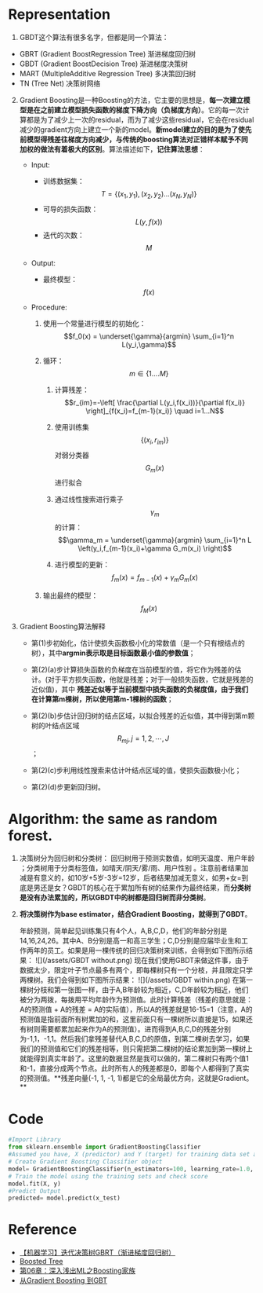 # Representation

1. GBDT这个算法有很多名字，但都是同一个算法：

  * GBRT \(Gradient BoostRegression Tree\) 渐进梯度回归树
  * GBDT \(Gradient BoostDecision Tree\) 渐进梯度决策树
  * MART \(MultipleAdditive Regression Tree\) 多决策回归树
  * TN \(Tree Net\) 决策树网络

2. Gradient Boosting是一种Boosting的方法，它主要的思想是，**每一次建立模型是在之前建立模型损失函数的梯度下降方向（负梯度方向）**。它的每一次计算都是为了减少上一次的residual，而为了减少这些residual，它会在residual减少的gradient方向上建立一个新的model。**新model建立的目的是为了使先前模型得残差往梯度方向减少，与传统的boosting算法对正错样本赋予不同加权的做法有着极大的区别**。算法描述如下，**记住算法思想**：

    - Input:

        * 训练数据集：$$T=\{(x_1,y_1),(x_2,y_2)…(x_N,y_N)\}$$
        * 可导的损失函数：$$L(y,f(x))$$
        * 迭代的次数：$$M$$

    - Output:

        * 最终模型：$$f(x)$$

    - Procedure:

        1. 使用一个常量进行模型的初始化：$$f_0(x) = \underset{\gamma}{argmin} \sum_{i=1}^n L(y_i,\gamma)$$

        2. 循环：$$m \in \{1….M\}$$

            1. 计算残差：$$r_{im}=-\left[ \frac{\partial L(y_i,f(x_i))}{\partial f(x_i)}  \right]_{f(x_i)=f_{m-1}(x_i)} \quad i=1…N$$

            2. 使用训练集$$\{(x_i,r_{im})\}$$对弱分类器$$G_m(x)$$进行拟合

            3. 通过线性搜索进行乘子$$\gamma_m$$的计算：$$\gamma_m = \underset{\gamma}{argmin} \sum_{i=1}^n L \left(y_i,f_{m-1}(x_i)+\gamma G_m(x_i) \right)$$

            4. 进行模型的更新：$$f_m(x) = f_{m-1}(x)+\gamma_m G_m(x)$$

        3. 输出最终的模型：$$f_M(x)$$

3. Gradient Boosting算法解释

    - 第(1)步初始化，估计使损失函数极小化的常数值（是一个只有根结点的树），其中**argmin表示取是目标函数最小值的参数值**；

    - 第(2)(a)步计算损失函数的负梯度在当前模型的值，将它作为残差的估计。(对于平方损失函数，他就是残差；对于一般损失函数，它就是残差的近似值)，其中**残差近似等于当前模型中损失函数的负梯度值，由于我们在计算第m棵树，所以使用第m-1棵树的函数**；

    - 第(2)(b)步估计回归树的结点区域，以拟合残差的近似值，其中得到第m颗树的叶结点区域$$R_{mj}, j=1,2,\cdots,J$$；

    - 第(2)(c)步利用线性搜索来估计叶结点区域的值，使损失函数极小化；

    - 第(2)(d)步更新回归树。

# Algorithm: the same as random forest.

1. 决策树分为回归树和分类树：
  回归树用于预测实数值，如明天温度、用户年龄
  ；分类树用于分类标签值，如晴天\/阴天\/雾\/雨、用户性别
  。注意前者结果加减是有意义的，如10岁+5岁-3岁=12岁，后者结果加减无意义，如男+女=到底是男还是女？GBDT的核心在于累加所有树的结果作为最终结果，而**分类树是没有办法累加的，所以GBDT中的树都是回归树而非分类树**。

2. **将决策树作为base estimator，结合Gradient Boosting，就得到了GBDT**。

    年龄预测，简单起见训练集只有4个人，A,B,C,D，他们的年龄分别是14,16,24,26。其中A、B分别是高一和高三学生；C,D分别是应届毕业生和工作两年的员工。如果是用一棵传统的回归决策树来训练，会得到如下图所示结果：
    ![](/assets/GBDT without.png)
    现在我们使用GBDT来做这件事，由于数据太少，限定叶子节点最多有两个，即每棵树只有一个分枝，并且限定只学两棵树。我们会得到如下图所示结果：
    ![](/assets/GBDT within.png)
    在第一棵树分枝和第一张图一样，由于A,B年龄较为相近，C,D年龄较为相近，他们被分为两拨，每拨用平均年龄作为预测值。此时计算残差（残差的意思就是： A的预测值 + A的残差 = A的实际值），所以A的残差就是16-15=1（注意，A的预测值是指前面所有树累加的和，这里前面只有一棵树所以直接是15，如果还有树则需要都累加起来作为A的预测值）。进而得到A,B,C,D的残差分别为-1,1，-1,1。然后我们拿残差替代A,B,C,D的原值，到第二棵树去学习，如果我们的预测值和它们的残差相等，则只需把第二棵树的结论累加到第一棵树上就能得到真实年龄了。这里的数据显然是我可以做的，第二棵树只有两个值1和-1，直接分成两个节点。此时所有人的残差都是0，即每个人都得到了真实的预测值。**残差向量(-1, 1, -1, 1)都是它的全局最优方向，这就是Gradient。 **

# Code

```python
#Import Library
from sklearn.ensemble import GradientBoostingClassifier
#Assumed you have, X (predictor) and Y (target) for training data set and x_test(predictor) of test_dataset
# Create Gradient Boosting Classifier object
model= GradientBoostingClassifier(n_estimators=100, learning_rate=1.0, max_depth=1, random_state=0)
# Train the model using the training sets and check score
model.fit(X, y)
#Predict Output
predicted= model.predict(x_test)
```

# Reference

* [【机器学习】迭代决策树GBRT（渐进梯度回归树）](http://blog.csdn.net/dianacody/article/details/40688783)
* [Boosted Tree](http://www.52cs.org/?p=429)
* [第06章：深入浅出ML之Boosting家族](http://www.52caml.com/head_first_ml/ml-chapter6-boosting-family/)
* [从Gradient Boosting 到GBT](http://kubicode.me/2016/04/24/Machine%20Learning/From-Gradient-Boosting-to-GBT/)
